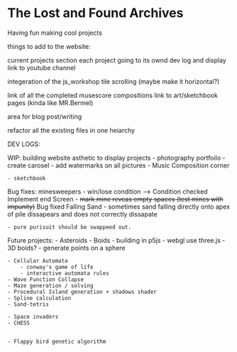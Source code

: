 # The Lost and Found Archives
Having fun making cool projects

things to add to the website:

current projects section
each project going to its ownd dev log and display
link to youtube channel

integeration of the js_workshop tile scrolling (maybe make it horizontal?)

link of all the completed musescore compositions
link to art/sketchbook pages (kinda like MR.Bermel)

area for blog post/writing

refactor all the existing files in one heiarchy





DEV LOGS:

WIP:
building website asthetic to display projects
    - photography portfoilo 
        - create carosel
        - add watermarks on all pictures
    - Music Composition corner
    
    - sketchbook



Bug fixes:
    minesweepers
        - win/lose condition --> Condition checked Implement end Screen
        - ~~mark mine reveas empty spaces (test mines with impunity)~~ Bug fixed
    Falling Sand
        - sometimes sand falling directly onto apex of pile dissapears and does not correctly dissapate

    - pure purisuit should be swappeed out.
    
        
Future projects:
    - Asteroids
    - Boids
        - building in p5js
        - webgl use three.js
        - 3D boids? 
            - generate points on a sphere

    - Cellular Automata
        - conway's game of life
        - interactive automata rules
    - Wave Function Collapse
    - Maze generation / solving
    - Procedural Island generation + shadows shader
    - Spline calculation
    - Sand-tetris
    
    - Space invaders
    - CHESS

    
    - Flappy bird genetic algorithm
